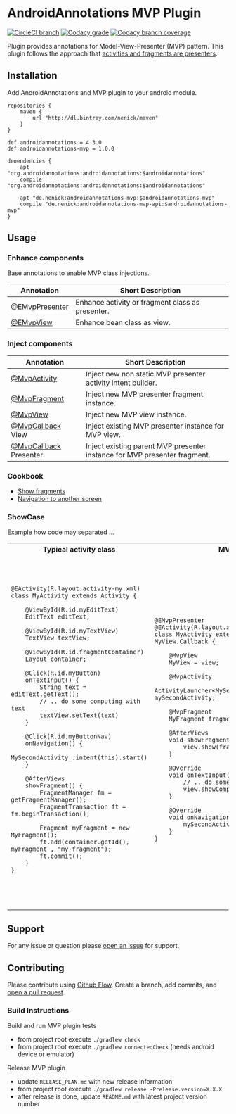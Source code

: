 # AndroidAnnotations MVP Plugin

[![CircleCI branch](https://img.shields.io/circleci/project/github/nenick/androidannotations-mvp/master.svg)](https://circleci.com/gh/nenick/androidannotations-mvp)
[![Codacy grade](https://img.shields.io/codacy/grade/cd0e4c895cb3452885b838f8a1aef25c.svg)](https://www.codacy.com/app/nico_kuechler/androidannotations-mvp)
[![Codacy branch coverage](https://img.shields.io/codacy/coverage/cd0e4c895cb3452885b838f8a1aef25c/master.svg)](https://www.codacy.com/app/nico_kuechler/androidannotations-mvp)

Plugin provides annotations for Model-View-Presenter (MVP) pattern.
This plugin follows the approach that [activities and fragments are presenters](http://www.techyourchance.com/activities-android/).


## Installation

Add AndroidAnnotations and MVP plugin to your android module.

```
repositories {
    maven {
        url "http://dl.bintray.com/nenick/maven"
    }
}

def androidannotations = 4.3.0
def androidannotations-mvp = 1.0.0 

deoendencies {
    apt "org.androidannotations:androidannotations:$androidannotations"
    compile "org.androidannotations:androidannotations:$androidannotations"
    
    apt "de.nenick:androidannotations-mvp:$androidannotations-mvp"
    compile "de.nenick:androidannotations-mvp-api:$androidannotations-mvp"
}
```

## Usage

### Enhance components

Base annotations to enable MVP class injections.

Annotation | Short Description
---|---
[@EMvpPresenter](EnhanceAsPresenter.md) | Enhance activity or fragment class as presenter.
[@EMvpView](EnhanceAsView.md) | Enhance bean class as view.

### Inject components

Annotation | Short Description
---|---
[@MvpActivity](docs/EnhanceAsPresenter.md) | Inject new non static MVP presenter activity intent builder.
[@MvpFragment](docs/EnhanceAsPresenter.md) | Inject new MVP presenter fragment instance.
[@MvpView](docs/EnhanceAsPresenter.md) | Inject new MVP view instance.
[@MvpCallback](docs/EnhanceAsView.md#presenter_callback) View | Inject existing MVP presenter instance for MVP view.
[@MvpCallback](docs/EnhanceAsPresenter.md) Presenter | Inject existing parent MVP presenter instance for MVP presenter fragment.

### Cookbook 

* [Show fragments](docs/CookManageFragments.md)
* [Navigation to another screen](docs/CookViewNavigation.md)

### ShowCase

Example how code may separated ... 

<table>
    <tr>
        <th>Typical activity class</td>
        <th>MVP Presenter</td>
        <th>MVP View</td>
    </tr>
    <tr>
<td><pre>

    @EActivity(R.layout.activity-my.xml)
    class MyActivity extends Activity {

        @ViewById(R.id.myEditText)
        EditText editText;

        @ViewById(R.id.myTextView)
        TextView textView;

        @ViewById(R.id.fragmentContainer)
        Layout container;

        @Click(R.id.myButton)
        onTextInput() {
            String text = editText.getText();
            // .. do some computing with text
            textView.setText(text)
        }

        @Click(R.id.myButtonNav)
        onNavigation() {
            MySecondActivity_.intent(this).start()
        }

        @AfterViews
        showFragment() {
            FragmentManager fm = getFragmentManager();
            FragmentTransaction ft = fm.beginTransaction();   

            Fragment myFragment = new MyFragment();
            ft.add(container.getId(), myFragment , "my-fragment");
            ft.commit();
        }
    }

</pre></td>
<td><pre>

    @EMvpPresenter
    @EActivity(R.layout.activity-my.xml)
    class MyActivity extends Activity implements MyView.Callback {

        @MvpView
        MyView = view;

        @MvpActivity
        ActivityLauncher<MySecondActivity_.IntentBuilder_> mySecondActivity;

        @MvpFragment
        MyFragment fragment;

        @AfterViews
        void showFragment() {
            view.show(fragment);
        }

        @Override
        void onTextInput(String text) {
            // .. do some computing with text
            view.showComputingResult(text)
        }

        @Override
        void onNavigation() {
            mySecondActivity.intent(this).start();
        }
    }

</pre></td>
<td><pre>

    @EMvpView
    @EBean
    class MyView {

        interface Callback {
            void onTextInput(String text);
            void onNavigation();
            FragmentManager getFragmentManager();
        }

        @ViewById(R.id.myEditText)
        EditText editText;

        @ViewById(R.id.myTextView)
        TextView textView;

        @ViewById(R.id.fragmentContainer)
        Layout container;

        @MvpCallback
        Callback callback;

        @Click(R.id.myButton)
        void onMyButton() {
            callback.onTextInput(editText.getText());
        }

        void showComputingResult(String text) {
            textView.setText(text)
        }

        void show(Fragment fragment) {
            FragmentManager fm = getFragmentManager();
            FragmentTransaction ft = fm.beginTransaction();   
            ft.add(container.getId(), fragment, "my-fragment");
            ft.commit();
        }
    }
    
</pre></td>
</tr>
</table>

## Support

For any issue or question please [open an issue](https://github.com/nenick/androidannotations-mvp/issues/new) for support.

## Contributing

Please contribute using [Github Flow](https://guides.github.com/introduction/flow/). 
Create a branch, add commits, and [open a pull request](https://github.com/nenick/androidannotations-mvp/compare/).

### Build Instructions

Build and run MVP plugin tests

* from project root execute `./gradlew check`
* from project root execute `./gradlew connectedCheck` (needs android device or emulator)

Release MVP plugin

* update `RELEASE_PLAN.md` with new release information
* from project root execute  `./gradlew release -Prelease.version=X.X.X`
* after release is done, update `README.md` with latest project version number
